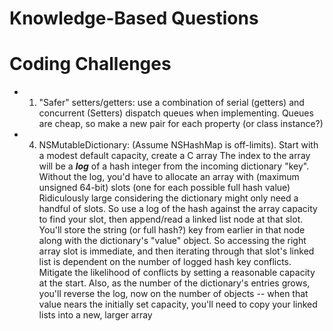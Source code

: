 # Knowledge-Based Questions

# Coding Challenges

- 1. "Safer" setters/getters: use a combination of serial (getters) and concurrent (Setters) dispatch queues when implementing. Queues are cheap, so make a new pair for each property (or class instance?)

- 4. NSMutableDictionary: (Assume NSHashMap is off-limits). Start with a modest default capacity, create a C array The index to the array will be a ***log*** of a hash integer from the incoming dictionary "key". Without the log, you'd have to allocate an array with (maximum unsigned 64-bit) slots (one for each possible full hash value) Ridiculously large
considering the dictionary might only need a handful of slots. So use a log of the hash against the array capacity to find your slot, then append/read a linked list node at that slot. You'll store the string (or full hash?) key from earlier in that node along with the dictionary's "value" object. So accessing the right array slot is immediate, and then iterating through that slot's linked list is dependent on the number of logged hash key conflicts. Mitigate the likelihood of conflicts by setting a reasonable capacity at the start. Also, as the number of the dictionary's entries grows, you'll reverse the log, now on the number of objects -- when that value nears the initially set capacity, you'll need to copy your linked lists into a new, larger array

